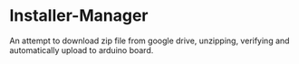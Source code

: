 # Installer-Manager
An attempt to download zip file from google drive, unzipping, verifying and automatically upload to arduino board.
